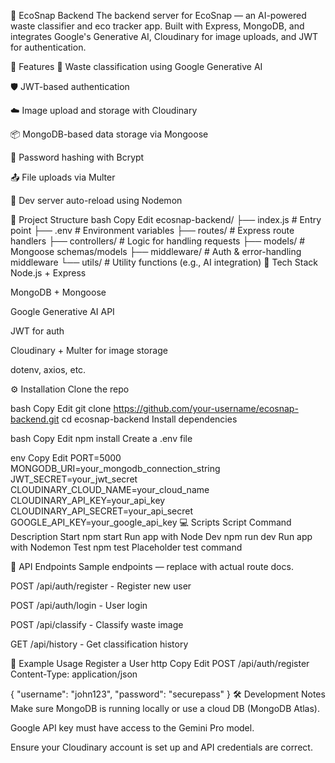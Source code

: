 🌿 EcoSnap Backend
The backend server for EcoSnap — an AI-powered waste classifier and eco tracker app. Built with Express, MongoDB, and integrates Google's Generative AI, Cloudinary for image uploads, and JWT for authentication.

🚀 Features
🌱 Waste classification using Google Generative AI

🛡️ JWT-based authentication

☁️ Image upload and storage with Cloudinary

📦 MongoDB-based data storage via Mongoose

🔐 Password hashing with Bcrypt

📤 File uploads via Multer

🔁 Dev server auto-reload using Nodemon

📁 Project Structure
bash
Copy
Edit
ecosnap-backend/
├── index.js             # Entry point
├── .env                 # Environment variables
├── routes/              # Express route handlers
├── controllers/         # Logic for handling requests
├── models/              # Mongoose schemas/models
├── middleware/          # Auth & error-handling middleware
└── utils/               # Utility functions (e.g., AI integration)
🧰 Tech Stack
Node.js + Express

MongoDB + Mongoose

Google Generative AI API

JWT for auth

Cloudinary + Multer for image storage

dotenv, axios, etc.

⚙️ Installation
Clone the repo

bash
Copy
Edit
git clone https://github.com/your-username/ecosnap-backend.git
cd ecosnap-backend
Install dependencies

bash
Copy
Edit
npm install
Create a .env file

env
Copy
Edit
PORT=5000
MONGODB_URI=your_mongodb_connection_string
JWT_SECRET=your_jwt_secret
CLOUDINARY_CLOUD_NAME=your_cloud_name
CLOUDINARY_API_KEY=your_api_key
CLOUDINARY_API_SECRET=your_api_secret
GOOGLE_API_KEY=your_google_api_key
💻 Scripts
Script	Command	Description
Start	npm start	Run app with Node
Dev	npm run dev	Run app with Nodemon
Test	npm test	Placeholder test command

📡 API Endpoints
Sample endpoints — replace with actual route docs.

POST /api/auth/register - Register new user

POST /api/auth/login - User login

POST /api/classify - Classify waste image

GET /api/history - Get classification history

🧪 Example Usage
Register a User
http
Copy
Edit
POST /api/auth/register
Content-Type: application/json

{
  "username": "john123",
  "password": "securepass"
}
🛠️ Development Notes
Make sure MongoDB is running locally or use a cloud DB (MongoDB Atlas).

Google API key must have access to the Gemini Pro model.

Ensure your Cloudinary account is set up and API credentials are correct.
